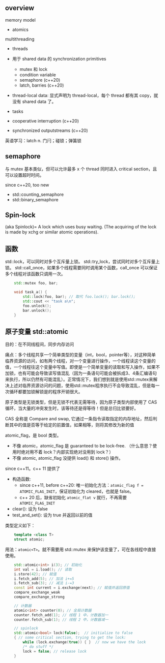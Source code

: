 
## overview

memory model
- atomics

multithreading
- threads
- 用于 shared data 的 synchronization primitives
  - mutex 和 lock
  - condition variable
  - semaphore (c++20)
  - latch, barries (c++20)
- thread-local data: 显式声明为 thread-local，每个 thread 都有其 copy，就没有 shared data 了。
- tasks

- cooperative interruption (c++20)
- synchronized outputstreams (c++20)

英语学习：latch n. 门闩；碰锁；弹簧锁

## semaphore

与 mutex 基本类似，但可以允许最多 x 个 thread 同时进入 critical section，且可以设置超时时间。

since c++20, too new

- std::counting_semaphore
- std::binary_semaphore

## Spin-lock

(aka Spinlock)= A lock which uses busy waiting. (The acquiring of the lock is made by xchg or similar atomic operations).

## 函数

std::lock，可以同时对多个互斥量上锁。
std::try_lock，尝试同时对多个互斥量上锁。
std::call_once，如果多个线程需要同时调用某个函数，call_once 可以保证多个线程对该函数只调用一次。

```cpp
    std::mutex foo, bar;

    void task_a() {
        std::lock(foo, bar); // 取代 foo.lock(); bar.lock();
        std::cout << "task a\n";
        foo.unlock();
        bar.unlock();
    }
```


## 原子变量 std::atomic

目的：在不同线程间，同步内存访问

痛点：多个线程共享一个简单类型的变量（int，bool，pointer等），对这种简单临界资源的访问，如有两个线程，对一个变量进行操作，一个线程读这个变量的值，一个线程往这个变量中写值。即使是一个简单变量的读取和写入操作，如果不加锁，也有可能会导致读写值混乱（因为一条语句可能会被拆成3、4条汇编语句来执行，所以仍然有可能混乱）。正常情况下，我们想到就是使用std::mutex来解决上述对临界资源访问的问题，使用std::mutex程序执行不会导致混乱，但是每一次循环都要加锁解锁是的程序开销很大。

原子类型是无锁类型，但是无锁不代表无需等待，因为原子类型内部使用了 CAS 循环，当大量的冲突发生时，该等待还是得等待！但是总归比锁要好。

CAS 全称是 Compare and swap, 它通过一条指令读取指定的内存地址，然后判断其中的值是否等于给定的前置值，如果相等，则将其修改为新的值




atomic_flag，是 bool 类型。

- 不像 atomic<T>，atomic_flag 是 guaranteed to be lock-free. （什么意思？使用时绝对用不着 lock？内部实现绝对没用到 lock？）
- 不像 atomic<bool>, atomic_flag 没提供 load() 和 store() 操作。

since c++11。c++ 11 提供了
- 构造函数: 
  - since c++11, before c++20: 唯一初始化方法：`atomic_flag f = ATOMIC_FLAG_INIT`，保证初始化为 cleared，也就是 false。
  - c++ 20 后，缺省初始化 `atomic_flat v` 就行，不再需要 `ATOMIC_FLAG_INIT`
- clear(): 设为 false
- test_and_set(): 设为 true 并返回以前的值


类型定义如下：
```cpp
    template <class T>
    struct atomic;
```

用法：`atomic<T>`。就不需要用 std::mutex 来保护该变量了，可在各线程中直接使用。

```cpp
    std::atomic<int> i(3); // 初始化
    int val = i.load(); // 读取
    i.store(42); // 赋值
    i.fetch_add(5); // 加法 i+=5
    i.fetch_sub(3); // 减法 i-=3
    const int current = i.exchange(next); // 赋值并返回原值
    compare_exchange_weak
    compare_exchange_strong

    // 计数器
    atomic<int> counter(0); // 全局计数器
    counter.fetch_add(1); // 线程 1 中，计数器加一
    counter.fetch_sub(1); // 线程 2 中，计数器减一

    // spinlock
    std::atomic<bool> lock(false);  // initialize to false
    { // some critical section, trying to get the lock:
        while (lock.exchange(true)) { }  // now we have the lock
        /* do stuff */
        lock = false; // release lock
    }
```

